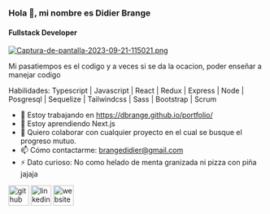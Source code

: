 ### Hola 👋, mi nombre es Didier Brange
#### Fullstack Developer
[![Captura-de-pantalla-2023-09-21-115021.png](https://i.postimg.cc/1tKM9TLD/Captura-de-pantalla-2023-09-21-115021.png)](https://postimg.cc/N95RDNG0)

Mi pasatiempos es el codigo y a veces si se da la ocacion, poder enseñar a manejar codigo

Habilidades: Typescript | Javascript | React | Redux | Express | Node | Posgresql | Sequelize | Tailwindcss |  Sass | Bootstrap |  Scrum

- 🔭 Estoy trabajando en https://dbrange.github.io/portfolio/ 
- 🌱 Estoy aprendiendo Next.js 
- 👯 Quiero colaborar con cualquier proyecto en el cual se busque el progreso mutuo. 
- 📫 Cómo contactarme: brangedidier@gmail.com 
- ⚡ Dato curioso: No como helado de menta granizada ni pizza con piña jajaja 


[<img src='https://cdn.jsdelivr.net/npm/simple-icons@3.0.1/icons/github.svg' alt='github' height='40'>](https://github.com/https://github.com/DBrange)  [<img src='https://cdn.jsdelivr.net/npm/simple-icons@3.0.1/icons/linkedin.svg' alt='linkedin' height='40'>](https://www.linkedin.com/in/https://www.linkedin.com/in/didierbrange//)  [<img src='https://cdn.jsdelivr.net/npm/simple-icons@3.0.1/icons/icloud.svg' alt='website' height='40'>](https://dbrange.github.io/portfolio/)   






